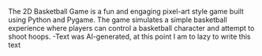 The 2D Basketball Game is a fun and engaging pixel-art style game built using Python and Pygame. 
The game simulates a simple basketball experience where players can control a basketball character and attempt to shoot hoops.
-Text was AI-generated, at this point I am to lazy to write this text
